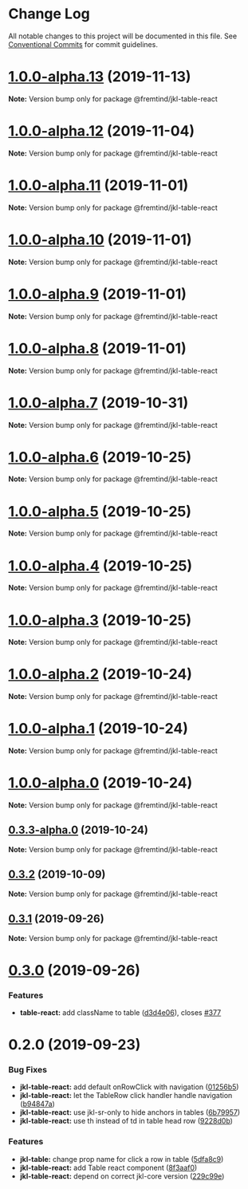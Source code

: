 # Change Log

All notable changes to this project will be documented in this file.
See [Conventional Commits](https://conventionalcommits.org) for commit guidelines.

# [1.0.0-alpha.13](https://github.com/fremtind/jokul/compare/@fremtind/jkl-table-react@1.0.0-alpha.12...@fremtind/jkl-table-react@1.0.0-alpha.13) (2019-11-13)

**Note:** Version bump only for package @fremtind/jkl-table-react





# [1.0.0-alpha.12](https://github.com/fremtind/jokul/compare/@fremtind/jkl-table-react@1.0.0-alpha.11...@fremtind/jkl-table-react@1.0.0-alpha.12) (2019-11-04)

**Note:** Version bump only for package @fremtind/jkl-table-react





# [1.0.0-alpha.11](https://github.com/fremtind/jokul/compare/@fremtind/jkl-table-react@1.0.0-alpha.10...@fremtind/jkl-table-react@1.0.0-alpha.11) (2019-11-01)

**Note:** Version bump only for package @fremtind/jkl-table-react





# [1.0.0-alpha.10](https://github.com/fremtind/jokul/compare/@fremtind/jkl-table-react@0.3.2...@fremtind/jkl-table-react@1.0.0-alpha.10) (2019-11-01)

**Note:** Version bump only for package @fremtind/jkl-table-react





# [1.0.0-alpha.9](https://github.com/fremtind/jokul/compare/@fremtind/jkl-table-react@1.0.0-alpha.8...@fremtind/jkl-table-react@1.0.0-alpha.9) (2019-11-01)

**Note:** Version bump only for package @fremtind/jkl-table-react





# [1.0.0-alpha.8](https://github.com/fremtind/jokul/compare/@fremtind/jkl-table-react@1.0.0-alpha.7...@fremtind/jkl-table-react@1.0.0-alpha.8) (2019-11-01)

**Note:** Version bump only for package @fremtind/jkl-table-react





# [1.0.0-alpha.7](https://github.com/fremtind/jokul/compare/@fremtind/jkl-table-react@1.0.0-alpha.6...@fremtind/jkl-table-react@1.0.0-alpha.7) (2019-10-31)

**Note:** Version bump only for package @fremtind/jkl-table-react





# [1.0.0-alpha.6](https://github.com/fremtind/jokul/compare/@fremtind/jkl-table-react@1.0.0-alpha.5...@fremtind/jkl-table-react@1.0.0-alpha.6) (2019-10-25)

**Note:** Version bump only for package @fremtind/jkl-table-react





# [1.0.0-alpha.5](https://github.com/fremtind/jokul/compare/@fremtind/jkl-table-react@1.0.0-alpha.4...@fremtind/jkl-table-react@1.0.0-alpha.5) (2019-10-25)

**Note:** Version bump only for package @fremtind/jkl-table-react





# [1.0.0-alpha.4](https://github.com/fremtind/jokul/compare/@fremtind/jkl-table-react@1.0.0-alpha.3...@fremtind/jkl-table-react@1.0.0-alpha.4) (2019-10-25)

**Note:** Version bump only for package @fremtind/jkl-table-react





# [1.0.0-alpha.3](https://github.com/fremtind/jokul/compare/@fremtind/jkl-table-react@1.0.0-alpha.2...@fremtind/jkl-table-react@1.0.0-alpha.3) (2019-10-25)

**Note:** Version bump only for package @fremtind/jkl-table-react





# [1.0.0-alpha.2](https://github.com/fremtind/jokul/compare/@fremtind/jkl-table-react@1.0.0-alpha.1...@fremtind/jkl-table-react@1.0.0-alpha.2) (2019-10-24)

**Note:** Version bump only for package @fremtind/jkl-table-react





# [1.0.0-alpha.1](https://github.com/fremtind/jokul/compare/@fremtind/jkl-table-react@1.0.0-alpha.0...@fremtind/jkl-table-react@1.0.0-alpha.1) (2019-10-24)

**Note:** Version bump only for package @fremtind/jkl-table-react





# [1.0.0-alpha.0](https://github.com/fremtind/jokul/compare/@fremtind/jkl-table-react@0.3.3-alpha.0...@fremtind/jkl-table-react@1.0.0-alpha.0) (2019-10-24)

**Note:** Version bump only for package @fremtind/jkl-table-react





## [0.3.3-alpha.0](https://github.com/fremtind/jokul/compare/@fremtind/jkl-table-react@0.3.2...@fremtind/jkl-table-react@0.3.3-alpha.0) (2019-10-24)

**Note:** Version bump only for package @fremtind/jkl-table-react





## [0.3.2](https://github.com/fremtind/jokul/compare/@fremtind/jkl-table-react@0.3.1...@fremtind/jkl-table-react@0.3.2) (2019-10-09)

**Note:** Version bump only for package @fremtind/jkl-table-react





## [0.3.1](https://github.com/fremtind/jokul/compare/@fremtind/jkl-table-react@0.3.0...@fremtind/jkl-table-react@0.3.1) (2019-09-26)

**Note:** Version bump only for package @fremtind/jkl-table-react





# [0.3.0](https://github.com/fremtind/jokul/compare/@fremtind/jkl-table-react@0.2.0...@fremtind/jkl-table-react@0.3.0) (2019-09-26)


### Features

* **table-react:** add className to table ([d3d4e06](https://github.com/fremtind/jokul/commit/d3d4e06)), closes [#377](https://github.com/fremtind/jokul/issues/377)





# 0.2.0 (2019-09-23)


### Bug Fixes

* **jkl-table-react:** add default onRowClick with navigation ([01256b5](https://github.com/fremtind/jokul/commit/01256b5))
* **jkl-table-react:** let the TableRow click handler handle navigation ([b94847a](https://github.com/fremtind/jokul/commit/b94847a))
* **jkl-table-react:** use jkl-sr-only to hide anchors in tables ([6b79957](https://github.com/fremtind/jokul/commit/6b79957))
* **jkl-table-react:** use th instead of td in table head row ([9228d0b](https://github.com/fremtind/jokul/commit/9228d0b))


### Features

* **jkl-table:** change prop name for click a row in table ([5dfa8c9](https://github.com/fremtind/jokul/commit/5dfa8c9))
* **jkl-table-react:** add Table react component ([8f3aaf0](https://github.com/fremtind/jokul/commit/8f3aaf0))
* **jkl-table-react:** depend on correct jkl-core version ([229c99e](https://github.com/fremtind/jokul/commit/229c99e))
